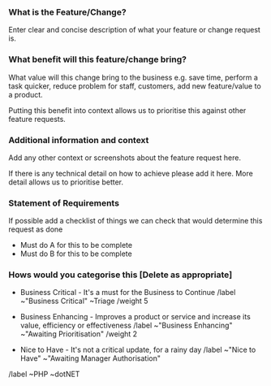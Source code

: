 ### What is the Feature/Change?

Enter clear and concise description of what your feature or change request is. 


### What benefit will this feature/change bring?

What value will this change bring to the business e.g. save time, perform a task quicker, reduce problem for staff, customers, add new feature/value to a product.  

Putting this benefit into context allows us to prioritise this against other feature requests. 


### Additional information and context

Add any other context or screenshots about the feature request here.

If there is any technical detail on how to achieve please add it here. More detail allows us to prioritise better. 

### Statement of Requirements

If possible add a checklist of things we can check that would determine this request as done 

- Must do A for this to be complete
- Must do B for this to be complete

### Hows would you categorise this [Delete as appropriate]

- Business Critical - It's a must for the Business to Continue 
/label ~"Business Critical" ~Triage 
/weight 5

- Business Enhancing - Improves a product or service and increase its value, efficiency or effectiveness 
/label ~"Business Enhancing" ~"Awaiting Prioritisation" 
/weight 2

- Nice to Have - It's not a critical update, for a rainy day 
/label ~"Nice to Have" ~"Awaiting Manager Authorisation"

/label ~PHP ~dotNET